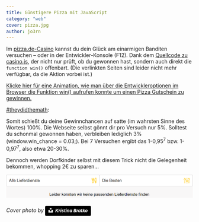 ```yaml
---
title: Günstigere Pizza mit JavaScript
category: "web"
cover: pizza.jpg
author: jo3rn
---
```


Im [pizza.de-Casino](https://pizza.de/casino/) kannst du dein Glück am einarmigen Banditen versuchen – oder in der Entwickler-Konsole (F12). Dank dem [Quellcode zu casino.js](https://pizza.de/casino/js/casino.js?ver=1.1.9), der nicht nur prüft, ob du gewonnen hast, sondern auch direkt die `function win()` offenbart. (Die verlinkten Seiten sind leider nicht mehr verfügbar, da die Aktion vorbei ist.)

[Klicke hier für eine Animation, wie man über die Entwickleroptionen im Browser die Funktion win() aufrufen konnte um einen Pizza Gutschein zu gewinnen.](./free_pizza.gif)

[#theydidthemath](https://twitter.com/search?q=%23theydidthemath):

Somit schießt du deine Gewinnchancen auf satte (im wahrsten Sinne des Wortes) 100%. Die Webseite selbst gönnt dir pro Versuch nur 5%. Solltest du schonmal gewonnen haben, verbleiben lediglich 3% (window.win_chance = 0.03;). Bei 7 Versuchen ergibt das 1-0,95<sup>7</sup> bzw. 1-0,97<sup>7</sup>, also etwa 20-30%.

Dennoch werden Dorfkinder selbst mit diesem Trick nicht die Gelegenheit bekommen, whopping 2€ zu sparen…

![Ein Screenshot der Lieferantensuche auf pizza.de, welche keine Treffer liefert](./no_pizza.png)

###### Cover photo by <a style="background-color:black;color:white;text-decoration:none;padding:4px 6px;font-family:-apple-system, BlinkMacSystemFont, &quot;San Francisco&quot;, &quot;Helvetica Neue&quot;, Helvetica, Ubuntu, Roboto, Noto, &quot;Segoe UI&quot;, Arial, sans-serif;font-size:12px;font-weight:bold;line-height:1.2;display:inline-block;border-radius:3px" href="https://unsplash.com/@kristinabratko?utm_medium=referral&amp;utm_campaign=photographer-credit&amp;utm_content=creditBadge" target="_blank" rel="noopener noreferrer" title="Download free do whatever you want high-resolution photos from Kristina Bratko"><span style="display:inline-block;padding:2px 3px"><svg xmlns="http://www.w3.org/2000/svg" style="height:12px;width:auto;position:relative;vertical-align:middle;top:-2px;fill:white" viewBox="0 0 32 32"><title>unsplash-logo</title><path d="M10 9V0h12v9H10zm12 5h10v18H0V14h10v9h12v-9z"></path></svg></span><span style="display:inline-block;padding:2px 3px">Kristina Bratko</span></a>